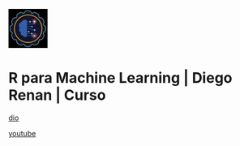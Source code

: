 ![alt text](image.png)

# R para Machine Learning | Diego Renan | Curso

[dio](https://web.dio.me/course/r-para-machine-learning/learning/d2005dde-9c62-4b99-8c6c-17b1a2eb1e49)

[youtube](https://www.youtube.com/playlist?list=PLUFkgDlXfnjs84VnWRIBr2sk10QwO0skw)

